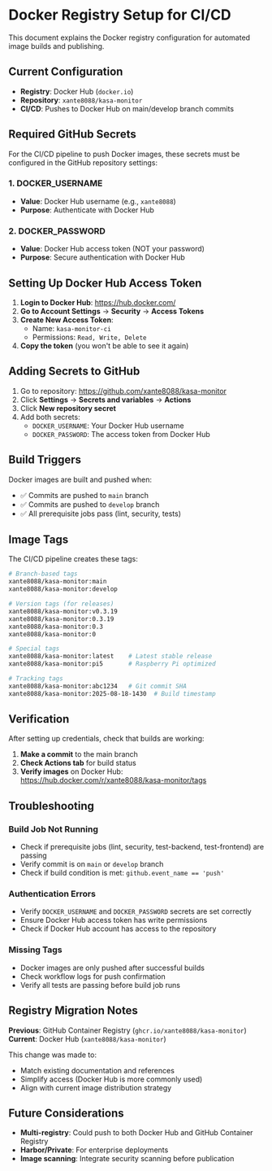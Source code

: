 # Docker Registry Setup for CI/CD

This document explains the Docker registry configuration for automated image builds and publishing.

## Current Configuration

- **Registry**: Docker Hub (`docker.io`)
- **Repository**: `xante8088/kasa-monitor`
- **CI/CD**: Pushes to Docker Hub on main/develop branch commits

## Required GitHub Secrets

For the CI/CD pipeline to push Docker images, these secrets must be configured in the GitHub repository settings:

### 1. DOCKER_USERNAME
- **Value**: Docker Hub username (e.g., `xante8088`)
- **Purpose**: Authenticate with Docker Hub

### 2. DOCKER_PASSWORD
- **Value**: Docker Hub access token (NOT your password)
- **Purpose**: Secure authentication with Docker Hub

## Setting Up Docker Hub Access Token

1. **Login to Docker Hub**: https://hub.docker.com/
2. **Go to Account Settings** → **Security** → **Access Tokens**
3. **Create New Access Token**:
   - Name: `kasa-monitor-ci`
   - Permissions: `Read, Write, Delete`
4. **Copy the token** (you won't be able to see it again)

## Adding Secrets to GitHub

1. Go to repository: https://github.com/xante8088/kasa-monitor
2. Click **Settings** → **Secrets and variables** → **Actions**
3. Click **New repository secret**
4. Add both secrets:
   - `DOCKER_USERNAME`: Your Docker Hub username
   - `DOCKER_PASSWORD`: The access token from Docker Hub

## Build Triggers

Docker images are built and pushed when:

- ✅ Commits are pushed to `main` branch
- ✅ Commits are pushed to `develop` branch  
- ✅ All prerequisite jobs pass (lint, security, tests)

## Image Tags

The CI/CD pipeline creates these tags:

```bash
# Branch-based tags
xante8088/kasa-monitor:main
xante8088/kasa-monitor:develop

# Version tags (for releases)
xante8088/kasa-monitor:v0.3.19
xante8088/kasa-monitor:0.3.19
xante8088/kasa-monitor:0.3
xante8088/kasa-monitor:0

# Special tags
xante8088/kasa-monitor:latest    # Latest stable release
xante8088/kasa-monitor:pi5       # Raspberry Pi optimized

# Tracking tags
xante8088/kasa-monitor:abc1234   # Git commit SHA
xante8088/kasa-monitor:2025-08-18-1430  # Build timestamp
```

## Verification

After setting up credentials, check that builds are working:

1. **Make a commit** to the main branch
2. **Check Actions tab** for build status
3. **Verify images** on Docker Hub: https://hub.docker.com/r/xante8088/kasa-monitor/tags

## Troubleshooting

### Build Job Not Running
- Check if prerequisite jobs (lint, security, test-backend, test-frontend) are passing
- Verify commit is on `main` or `develop` branch
- Check if build condition is met: `github.event_name == 'push'`

### Authentication Errors
- Verify `DOCKER_USERNAME` and `DOCKER_PASSWORD` secrets are set correctly
- Ensure Docker Hub access token has write permissions
- Check if Docker Hub account has access to the repository

### Missing Tags
- Docker images are only pushed after successful builds
- Check workflow logs for push confirmation
- Verify all tests are passing before build job runs

## Registry Migration Notes

**Previous**: GitHub Container Registry (`ghcr.io/xante8088/kasa-monitor`)  
**Current**: Docker Hub (`xante8088/kasa-monitor`)

This change was made to:
- Match existing documentation and references
- Simplify access (Docker Hub is more commonly used)
- Align with current image distribution strategy

## Future Considerations

- **Multi-registry**: Could push to both Docker Hub and GitHub Container Registry
- **Harbor/Private**: For enterprise deployments
- **Image scanning**: Integrate security scanning before publication